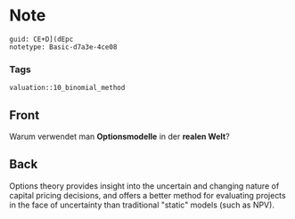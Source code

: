 # Note
```
guid: CE+D](dEpc
notetype: Basic-d7a3e-4ce08
```

### Tags
```
valuation::10_binomial_method
```

## Front
Warum verwendet man <b>Optionsmodelle</b> in der <b>realen Welt</b>?

## Back
Options theory provides insight into the uncertain and changing nature of capital pricing decisions, and offers a better method for evaluating projects in the face of uncertainty than traditional "static" models (such as NPV).
